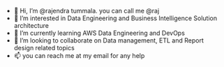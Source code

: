 - 👋 Hi, I’m @rajendra tummala. you can call me @raj
- 👀 I’m interested in Data Engineering and Business Intelligence Solution architecture
- 🌱 I’m currently learning AWS Data Engineering and DevOps
- 💞️ I’m looking to collaborate on Data management, ETL and Report design related topics
- 📫 you can reach me at my email for any help

<!---
trajendra/trajendra is a ✨ special ✨ repository because its `README.md` (this file) appears on your GitHub profile.
You can click the Preview link to take a look at your changes.
--->
